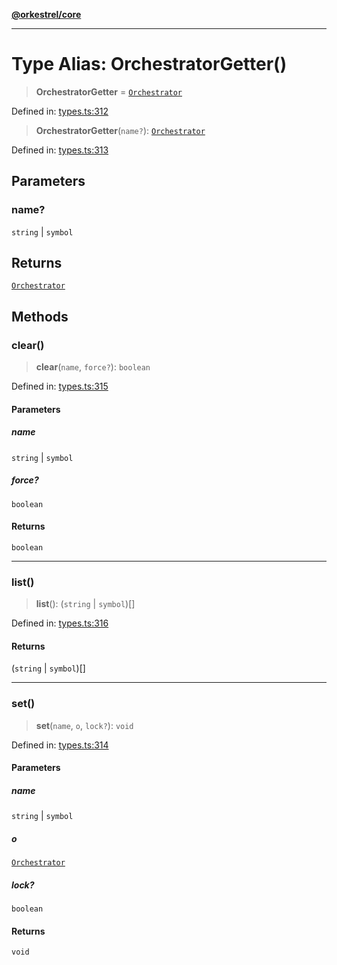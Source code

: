 [**@orkestrel/core**](../index.md)

***

# Type Alias: OrchestratorGetter()

> **OrchestratorGetter** = [`Orchestrator`](../classes/Orchestrator.md)

Defined in: [types.ts:312](https://github.com/orkestrel/core/blob/240d6e1612057b96fd3fc03e1415fe3917a0f212/src/types.ts#L312)

> **OrchestratorGetter**(`name?`): [`Orchestrator`](../classes/Orchestrator.md)

Defined in: [types.ts:313](https://github.com/orkestrel/core/blob/240d6e1612057b96fd3fc03e1415fe3917a0f212/src/types.ts#L313)

## Parameters

### name?

`string` | `symbol`

## Returns

[`Orchestrator`](../classes/Orchestrator.md)

## Methods

### clear()

> **clear**(`name`, `force?`): `boolean`

Defined in: [types.ts:315](https://github.com/orkestrel/core/blob/240d6e1612057b96fd3fc03e1415fe3917a0f212/src/types.ts#L315)

#### Parameters

##### name

`string` | `symbol`

##### force?

`boolean`

#### Returns

`boolean`

***

### list()

> **list**(): (`string` \| `symbol`)[]

Defined in: [types.ts:316](https://github.com/orkestrel/core/blob/240d6e1612057b96fd3fc03e1415fe3917a0f212/src/types.ts#L316)

#### Returns

(`string` \| `symbol`)[]

***

### set()

> **set**(`name`, `o`, `lock?`): `void`

Defined in: [types.ts:314](https://github.com/orkestrel/core/blob/240d6e1612057b96fd3fc03e1415fe3917a0f212/src/types.ts#L314)

#### Parameters

##### name

`string` | `symbol`

##### o

[`Orchestrator`](../classes/Orchestrator.md)

##### lock?

`boolean`

#### Returns

`void`
